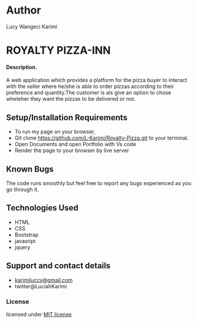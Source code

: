 # Author
Lucy Wangeci Karimi
# ROYALTY PIZZA-INN
#### Description.
A web application which provides a platform  for the pizza buyer to interact with the seller where he/she is able to order pizzas according to their preference and quantity.The customer is als give an option to chose wheteher they want the pizzas to be delivered or not.
## Setup/Installation Requirements
* To run my page on your browser,
* Git clone https://github.com/L-Karimi/Royalty-Pizza.git to your terminal.
* Open Documents and open Portfolio with Vs code
* Render the page to your browser by live server
## Known Bugs
  The code runs smoothly but feel free to report any bugs experienced as you go through it.
## Technologies Used
* HTML
* CSS
* Bootstrap
* javasript
* jquery
## Support and contact details
* karimiluccy@gmail.com
* twitter@LuciahKarimi
### License
 licensed under [MIT license](LICENSE)